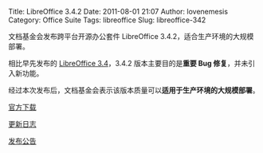 Title: LibreOffice 3.4.2
Date: 2011-08-01 21:07
Author: lovenemesis
Category: Office Suite
Tags: libreoffice
Slug: libreoffice-342

文档基金会发布跨平台开源办公套件 LibreOffice
3.4.2，适合生产环境的大规模部署。

相比早先发布的 [LibreOffice
3.4](http://linuxtoy.org/archives/libreoffice-34.html)，3.4.2
版本主要目的是**重要 Bug 修复**，并未引入新功能。

经过本次发布后，文档基金会表示该版本质量可以**适用于生产环境的大规模部署**。

[官方下载](http://www.libreoffice.org/download/)

[更新日志](http://www.libreoffice.org/download/release-notes/#LO342)

[发布公告](http://listarchives.documentfoundation.org/www/announce/msg00054.html)
